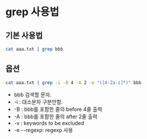 # grep 사용법

## 기본 사용법

```bash
cat aaa.txt | grep bbb
```

## 옵션

```bash
cat aaa.txt | grep -i -B 4 -A 2 -e "([A-Za-z]*)" bbb
```

* bbb 검색할 문자.
* -i : 대소문자 구분안함.
* -B : bbb를 포함한 줄의 before 4줄 출력
* -A : bbb를 포함한 줄의 after 2줄 출력
* -v : keywords to be excluded
* -e --regexp: regexp 사용

